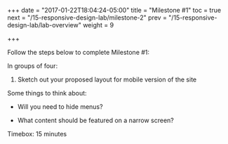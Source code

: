 +++
date = "2017-01-22T18:04:24-05:00"
title = "Milestone #1"
toc = true
next = "/15-responsive-design-lab/milestone-2"
prev = "/15-responsive-design-lab/lab-overview"
weight = 9

+++

Follow the steps below to complete Milestone #1:

In groups of four:

1. Sketch out your proposed layout for mobile version of the site

Some things to think about:

- Will you need to hide menus?

- What content should be featured on a narrow screen?

Timebox: 15 minutes
